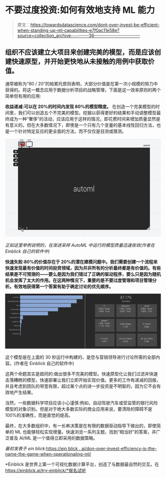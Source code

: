# 不要过度投资:如何有效地支持 ML 能力

> 原文：<https://towardsdatascience.com/dont-over-invest-be-efficient-when-standing-up-ml-capabilities-e7f0ac11e58e?source=collection_archive---------36----------------------->

## 组织不应该建立大项目来创建完美的模型，而是应该创建快速原型，并开始更快地从未接触的用例中获取价值。

通常被称为“80 / 20”的帕累托原则表明，大部分价值是在第一次小规模的努力中获得的。将这一概念应用于数据分析项目的战略管理，下面是这一效率原则的两个简单但有用的应用:

**收益递减:可以在 20%的时间内发现 80%的模型精度。** 在创造一个完美模型的时间里，我们可以创造五个不完美的模型。挖掘以获得更好的结果和手动调整模型最终成为一种“奢侈”的活动，应该应用于这样的情况，即花费时间来增加质量显然是有意义的。但在大多数情况下，即使是一个只有几个变量的基本线性回归方法，也是一个针对特定反应的更全面的方法，而不仅仅是目测或猜测。

![](img/62a7a11a894cf819498976d74efa9c09.png)

*正如这里举例说明的，在渐进采样 AutoML 中运行的模型质量迅速收敛(作者在 Einblick 自己的软件中)*

**快速失败:80%的价值存在于 20%的潜在建模问题中。我们需要创建一个流程来快速发现最有价值的时间投资领域，因为并非所有的分析最终都是有价值的。有些结果是不可预测的——要么是因为我们错过了正确的驱动程序，要么只是因为随机机会发挥了太大的作用。在这两种情况下，重要的是不要过度管理和项目管理分析。有效地获得第一个答案有助于确定讨论的优先顺序。**

![](img/0916b6dedbd6e4111abda43eec1dfd87.png)

这个模型是在上面的 30 秒运行中构建的，是您与营销领导进行讨论所需的全部内容。(作者在 Einblick 自己的软件中)

这两个命题其实是趋同的:做出很多不完美的模型。快速原型化让我们过滤并快速击落糟糕的模型，快速部署让我们立即开始实现价值。更多的工作有递减的回报，并且考虑到团队的带宽有限，超过某个点的进一步投资是不明智的，因为它不会有效地产生结果。

当然，一些数据科学项目应该小心谨慎:例如，自动驾驶汽车或受监管的银行风险模型的对象识别。但是对于绝大多数实际的商业应用来说，要清除的障碍不是 100%的准确性，而是直觉的提高。

最终，在大多数组织中，有一长串决策是在有限的数据驱动指导下做出的，即使简单的 ML 也能够轻松实现增量。快速浏览一系列主题，找到“相当好”的答案，并广泛普及 AI/ML 是一个值得立即采用的数据策略。

*最初发表于 ein blick:*[https://ein blick . ai/don-over-invest-efficiency-is-the-name-the-game-when-operationaling-ml/](https://einblick.ai/dont-over-invest-efficiency-is-the-name-of-the-game-when-operationalizing-ml/)

*Einblick 是世界上第一个可视化数据计算平台，创造了与数据最自然的交互。在 https://einblick.ai/try-einblick/*报名试听